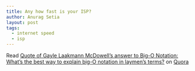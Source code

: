 ```yaml
---
title: Any how fast is your ISP?
author: Anurag Setia
layout: post
tags:
  - internet speed
  - isp
---
```

<div dir="ltr" style="text-align:left;">
  <span>Read <a href="http://www.quora.com/Big-O-Notation/Whats-the-best-way-to-explain-big-O-notation-in-laymens-terms/answer/Gayle-Laakmann-McDowell/quote/797062">Quote of Gayle Laakmann McDowell&#8217;s answer to Big-O Notation: What&#8217;s the best way to explain big-O notation in laymen&#8217;s terms?</a> on <a href="http://www.quora.com/">Quora</a></span>
</div>